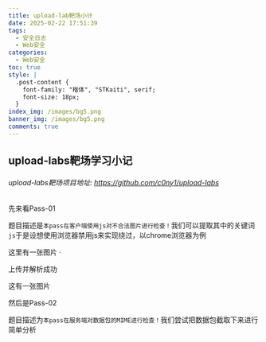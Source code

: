 ```yaml
---
title: upload-lab靶场小计
date: 2025-02-22 17:51:39
tags:
  - 安全日志
  - Web安全
categories:
  - Web安全
toc: true
style: |
  .post-content {
    font-family: "楷体", "STKaiti", serif;
    font-size: 18px;
  }
index_img: /images/bg5.png
banner_img: /images/bg5.png
comments: true
---
```


## upload-labs靶场学习小记

###### upload-labs靶场项目地址: https://github.com/c0ny1/upload-labs

先来看Pass-01

题目描述是`本pass在客户端使用js对不合法图片进行检查！`我们可以提取其中的关键词`js`于是设想使用浏览器禁用js来实现绕过，以chrome浏览器为例

这里有一张图片 ·

上传并解析成功

这有一张图片

然后是Pass-02

题目描述为`本pass在服务端对数据包的MIME进行检查！`我们尝试把数据包截取下来进行简单分析




<script src="https://giscus.app/client.js"
        data-repo="solkatt-cn/solkatt-cn.github.io"
        data-repo-id="R_kgDONzaTTQ"
        data-category="Announcements"
        data-category-id="DIC_kwDONzaTTc4Cpqn7"
        data-mapping="pathname"
        data-strict="0"
        data-reactions-enabled="1"
        data-emit-metadata="0"
        data-input-position="top"
        data-theme="preferred_color_scheme"
        data-lang="zh-CN"
        crossorigin="anonymous"
        async>
</script>


